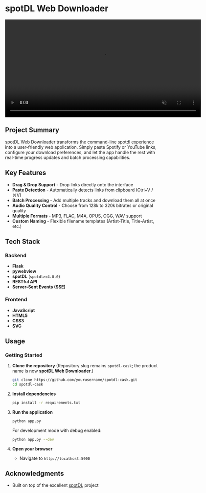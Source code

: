 # spotDL Web Downloader

<p align="center">
   <video src="public/spotdl_new.mp4" alt="spotDL Web Downloader demo" width="640" autoplay loop muted playsinline />
</p>

## Project Summary

spotDL Web Downloader transforms the command-line [spotdl](https://github.com/spotDL/spotify-downloader) experience into a user-friendly web application. Simply paste Spotify or YouTube links, configure your download preferences, and let the app handle the rest with real-time progress updates and batch processing capabilities.

## Key Features

- **Drag & Drop Support** - Drop links directly onto the interface
- **Paste Detection** - Automatically detects links from clipboard (Ctrl+V / ⌘V)
- **Batch Processing** - Add multiple tracks and download them all at once
- **Audio Quality Control** - Choose from 128k to 320k bitrates or original quality
- **Multiple Formats** - MP3, FLAC, M4A, OPUS, OGG, WAV support
- **Custom Naming** - Flexible filename templates (Artist-Title, Title-Artist, etc.)

## Tech Stack

### **Backend**
- **Flask**
- **pywebview**
- **spotDL** (`spotdl>=4.0.0`)
- **RESTful API**
- **Server-Sent Events (SSE)**

### **Frontend**
- **JavaScript**
- **HTML5**
- **CSS3**
- **SVG**

## Usage

### **Getting Started**

1. **Clone the repository**
   (Repository slug remains `spotdl-cask`; the product name is now **spotDL Web Downloader**.)
   ```bash
   git clone https://github.com/yourusername/spotdl-cask.git
   cd spotdl-cask
   ```

2. **Install dependencies**
   ```bash
   pip install -r requirements.txt
   ```

3. **Run the application**
   ```bash
   python app.py
   ```
   
   For development mode with debug enabled:
   ```bash
   python app.py --dev
   ```

4. **Open your browser**
   - Navigate to `http://localhost:5000`

## Acknowledgments

- Built on top of the excellent [spotDL](https://github.com/spotDL/spotify-downloader) project